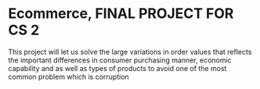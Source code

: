 # Ecommerce, FINAL PROJECT FOR CS 2
This project will let us solve the large variations in order values that reflects the important differences in consumer purchasing manner, economic capability and as well as types of products to avoid one of the most common problem which is corruption
